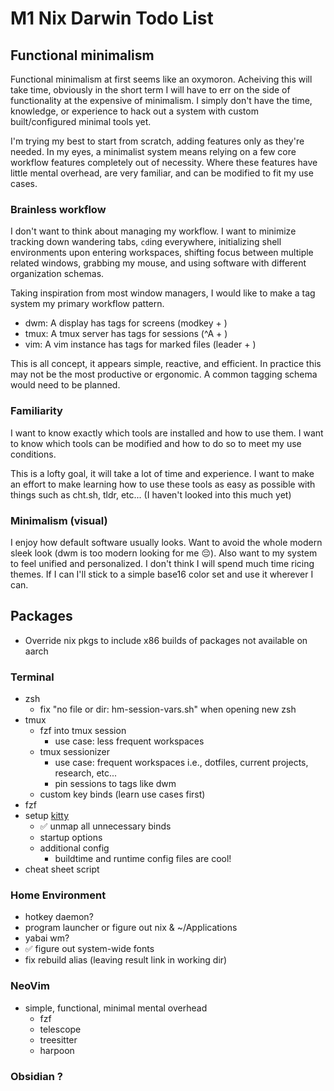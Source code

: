 # M1 Nix Darwin Todo List


## Functional minimalism
Functional minimalism at first seems like an oxymoron. Acheiving this will take time, obviously in the short term I will have to err on the side of functionality at the expensive of minimalism. I simply don't have the time, knowledge, or experience to hack out a system with custom built/configured minimal tools yet.

I'm trying my best to start from scratch, adding features only as they're needed. In my eyes, a minimalist system means relying on a few core workflow features completely out of necessity. Where these features have little mental overhead, are very familiar, and can be modified to fit my use cases.

### Brainless workflow
I don't want to think about managing my workflow. I want to minimize tracking down wandering tabs, `cd`ing everywhere, initializing shell environments upon entering workspaces, shifting focus between multiple related windows, grabbing my mouse, and using software with different organization schemas.

Taking inspiration from most window managers, I would like to make a tag system my primary workflow pattern.

* dwm: A display has tags for screens (modkey + <num>)
* tmux: A tmux server has tags for sessions (^A + <num>)
* vim: A vim instance has tags for marked files (leader + <num>)

This is all concept, it appears simple, reactive, and efficient. In practice this may not be the most productive or ergonomic. A common tagging schema would need to be planned.

### Familiarity
I want to know exactly which tools are installed and how to use them. I want to know which tools can be modified and how to do so to meet my use conditions.

This is a lofty goal, it will take a lot of time and experience. I want to make an effort to make learning how to use these tools as easy as possible with things such as cht.sh, tldr, etc... (I haven't looked into this much yet)

### Minimalism (visual)
I enjoy how default software usually looks. Want to avoid the whole modern sleek look (dwm is too modern looking for me 😔). Also want to my system to feel unified and personalized. I don't think I will spend much time ricing themes. If I can I'll stick to a simple base16 color set and use it wherever I can.


## Packages
* Override nix pkgs to include x86 builds of packages not available on aarch

### Terminal
* zsh
  * fix "no file or dir: hm-session-vars.sh" when opening new zsh
* tmux
  * fzf into tmux session
    * use case: less frequent workspaces
  * tmux sessionizer
    * use case: frequent workspaces i.e., dotfiles, current projects, research, etc...
    * pin sessions to tags like dwm
  * custom key binds (learn use cases first)
* fzf
* setup [kitty](https://sw.kovidgoyal.net/kitty/#)
  * ✅ unmap all unnecessary binds 
  * startup options
  * additional config
    * buildtime and runtime config files are cool!
* cheat sheet script

### Home Environment
* hotkey daemon?
* program launcher or figure out nix & ~/Applications
* yabai wm?
* ✅ figure out system-wide fonts
* fix rebuild alias (leaving result link in working dir)

### NeoVim
* simple, functional, minimal mental overhead
  * fzf
  * telescope
  * treesitter
  * harpoon

### Obsidian ?
